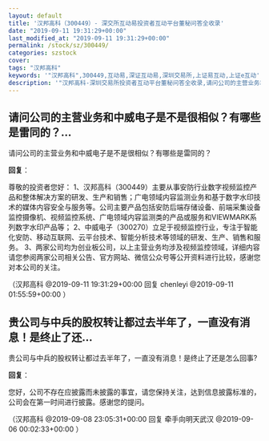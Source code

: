 ```yaml
---
layout: default
title: '汉邦高科（300449）- 深交所互动易投资者互动平台董秘问答全收录'
date: "2019-09-11 19:31:29+00:00"
last_modified_at: "2019-09-11 19:31:29+00:00"
permalink: /stock/sz/300449/
categories: szstock
cover: 
tags: "汉邦高科"
keywords: '"汉邦高科",300449,互动易,深证互动易,深圳交易所,上证易互动,上证e互动'
description: '"汉邦高科-深圳交易所投资者互动平台董秘问答全收录,请问公司的主营业务和中威电子是不是很相似？有哪些是雷同的？"'
---
```


## 请问公司的主营业务和中威电子是不是很相似？有哪些是雷同的？...

请问公司的主营业务和中威电子是不是很相似？有哪些是雷同的？

**回复**：

尊敬的投资者您好：
1、汉邦高科（300449）主要从事安防行业数字视频监控产品和整体解决方案的研发、生产和销售；广电领域内容监测业务和基于数字水印技术的媒体内容安全与服务等。公司主要产品包括安防后端存储设备、前端采集设备监控摄像机、视频监控系统、广电领域内容监测类的产品或服务和VIEWMARK系列数字水印产品等；
2、中威电子（300270）立足于视频监控行业，专注于智能化安防、移动互联网、云平台技术、智能分析技术等领域的研发、生产、销售和服务。
3、两家公司均为创业板公司，以上主营业务均涉及视频监控领域，详细内容请您参阅两家公司相关公告、官方网站、微信公众号等公开资料进行比较，感谢您对本公司的关注。 

（汉邦高科  @2019-09-11 19:31:29+00:00 回复 chenleyi  @2019-09-11 01:55:59+00:00 ）

## 贵公司与中兵的股权转让都过去半年了，一直没有消息！是终止了还...

贵公司与中兵的股权转让都过去半年了，一直没有消息！是终止了还是怎么回事?

**回复**：

您好，公司不存在应披露而未披露的事宜，请您保持关注，达到信息披露标准的，公司会在第一时间进行披露。感谢您的提问。 

（汉邦高科  @2019-09-08 23:05:31+00:00 回复 牵手向明天武汉  @2019-09-06 00:02:33+00:00 ）

